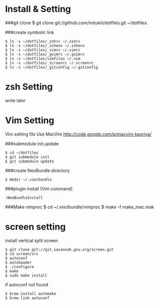 # Install & Setting
###git clone
    $ git clone git://github.com/mitukiii/dotfiles.git ~/dotfiles

###create symbolic link

    $ ln -s ~/dotfiles/_zshrc ~/.zshrc
    $ ln -s ~/dotfiles/_zshenv ~/.zshenv
    $ ln -s ~/dotfiles/_vimrc ~/.vimrc
    $ ln -s ~/dotfiles/_gvimrc ~/.gvimrc
    $ ln -s ~/dotfiles/vimfiles ~/.vim
    $ ln -s ~/dotfiles/_screenrc ~/.screenrc
    $ ln -s ~/dotfiles/_gitconfig ~/.gitconfig

# zsh Setting
write later

# Vim Setting
Vim setting fils
Use MacVim http://code.google.com/p/macvim-kaoriya/

###submodule init,update

    $ cd ~/dotfiles
    $ git submodule init
    $ git submodule update

###create NeoBundle directory

    $ mkdir ~/.vim/bundle

###plugin install (Vim command)

    :NeoBundleInstall

###Make vimproc
    $ cd ~/.vim/bundle/vimproc
    $ make -f make_mac.mak

# screen setting
install vertical split screen

    $ git clone git://git.savannah.gnu.org/screen.git
    $ cd screen/src
    $ autoconf
    $ autoheader
    $ ./configure
    $ make
    $ sudo make install


if autoconf not found

    $ brew install automake
    $ brew link autoconf

